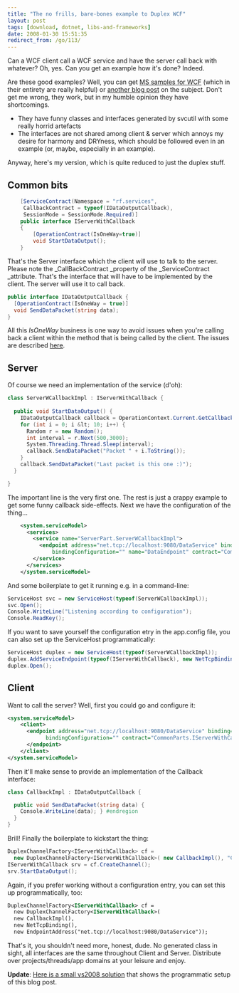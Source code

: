 ```yaml
---
title: "The no frills, bare-bones example to Duplex WCF"
layout: post
tags: [download, dotnet, libs-and-frameworks]
date: 2008-01-30 15:51:35
redirect_from: /go/113/
---
```


Can a WCF client call a WCF service and have the server call back with whatever? Oh, yes. Can you get an example how it's done? Indeed.

Are these good examples? Well, you can get [MS samples for WCF](http://www.microsoft.com/downloads/thankyou.aspx?familyId=2611a6ff-fd2d-4f5b-a672-c002f1c09ccd&amp;displayLang=en) (which in their entirety are really helpful) or [another blog post](http://dotnetaddict.dotnetdevelopersjournal.com/wcf_alarmclock.htm) on the subject. Don't get me wrong, they work, but in my humble opinion they have shortcomings.

*   They have funny classes and interfaces generated by svcutil with some really horrid artefacts  
*   The interfaces are not shared among client &amp; server which annoys my desire for harmony and DRYness, which should be followed even in an example (or, maybe, especially in an example). 

Anyway, here's my version, which is quite reduced to just the duplex stuff.

## Common bits

```csharp
    [ServiceContract(Namespace = "rf.services", 
     CallbackContract = typeof(IDataOutputCallback), 
     SessionMode = SessionMode.Required)]
    public interface IServerWithCallback
    {
        [OperationContract(IsOneWay=true)]
        void StartDataOutput();
    }
```

That's the Server interface which the client will use to talk to the server. Please note the _CallBackContract _property of the _ServiceContract _attribute. That's the interface that will have to be implemented by the client. The server will use it to call back.
```csharp 
public interface IDataOutputCallback { 
  [OperationContract(IsOneWay = true)] 
  void SendDataPacket(string data); 
}
```

All this _IsOneWay_ business is one way to avoid issues when you're calling back a client within the method that is being called by the client. The issues are described [here](http://www.codeproject.com/KB/WCF/WCF_Duplex_UI_Threads.aspx).

## Server

Of course we need an implementation of the service (d'oh): 

```csharp
class ServerWCallbackImpl : IServerWithCallback { 
  
  public void StartDataOutput() { 
    IDataOutputCallback callback = OperationContext.Current.GetCallbackChannel<IDataOutputCallback>(); 
    for (int i = 0; i &lt; 10; i++) { 
      Random r = new Random(); 
      int interval = r.Next(500,3000); 
      System.Threading.Thread.Sleep(interval); 
      callback.SendDataPacket("Packet " + i.ToString()); 
    } 
    callback.SendDataPacket("Last packet is this one :)"); 
  }

}
```

The important line is the very first one. The rest is just a crappy example to get some funny callback side-effects. Next we have the configuration of the thing...

```xml
    <system.serviceModel>
      <services>
        <service name="ServerPart.ServerWCallbackImpl">
          <endpoint address="net.tcp://localhost:9080/DataService" binding="netTcpBinding"
              bindingConfiguration="" name="DataEndpoint" contract="CommonParts.IServerWithCallback" />
        </service>
      </services>
    </system.serviceModel>
```

And some boilerplate to get it running e.g. in a command-line:

```csharp
ServiceHost svc = new ServiceHost(typeof(ServerWCallbackImpl)); 
svc.Open(); 
Console.WriteLine("Listening according to configuration"); 
Console.ReadKey(); 
```

If you want to save yourself the configuration etry in the app.config file, you can also set up the ServiceHost programmatically:

```csharp
ServiceHost duplex = new ServiceHost(typeof(ServerWCallbackImpl)); 
duplex.AddServiceEndpoint(typeof(IServerWithCallback), new NetTcpBinding(), "net.tcp://localhost:9080/DataService"); 
duplex.Open();
``` 

## Client

Want to call the server? Well, first you could go and configure it:

```xml
<system.serviceModel>
    <client>
      <endpoint address="net.tcp://localhost:9080/DataService" binding="netTcpBinding"
            bindingConfiguration="" contract="CommonParts.IServerWithCallback" name="Callback">
      </endpoint>
    </client>
</system.serviceModel>
```

Then it'll make sense to provide an implementation of the Callback interface:

```csharp
class CallbackImpl : IDataOutputCallback { 

  public void SendDataPacket(string data) { 
    Console.WriteLine(data); } #endregion 
  }
}
```

Brill! Finally the boilerplate to kickstart the thing:

```csharp
DuplexChannelFactory<IServerWithCallback> cf = 
  new DuplexChannelFactory<IServerWithCallback>( new CallbackImpl(), "Callback"); 
IServerWithCallback srv = cf.CreateChannel(); 
srv.StartDataOutput(); 
```

Again, if you prefer working without a configuration entry, you can set this up programmatically, too:

```xml
DuplexChannelFactory<IServerWithCallback> cf = 
  new DuplexChannelFactory<IServerWithCallback>(
  new CallbackImpl(), 
  new NetTcpBinding(), 
  new EndpointAddress("net.tcp://localhost:9080/DataService"));
```

That's it, you shouldn't need more, honest, dude. No generated class in sight, all interfaces are the same throughout Client and Server. Distribute over projects/threads/app domains at your leisure and enjoy.

**Update**: [Here is a small vs2008 solution](/assets/RF.WCF.Callback.zip) that shows the programmatic setup of this blog post.